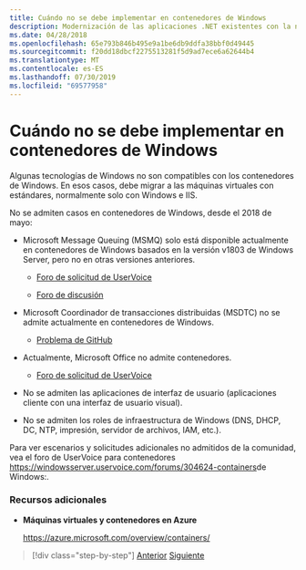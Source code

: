 ```yaml
---
title: Cuándo no se debe implementar en contenedores de Windows
description: Modernización de las aplicaciones .NET existentes con la nube de Azure y los contenedores de Windows | Cuándo no implementar en contenedores de Windows
ms.date: 04/28/2018
ms.openlocfilehash: 65e793b846b495e9a1be6db9ddfa38bbf0d49445
ms.sourcegitcommit: f20dd18dbcf2275513281f5d9ad7ece6a62644b4
ms.translationtype: MT
ms.contentlocale: es-ES
ms.lasthandoff: 07/30/2019
ms.locfileid: "69577958"
---
```

# <a name="when-not-to-deploy-to-windows-containers"></a>Cuándo no se debe implementar en contenedores de Windows

Algunas tecnologías de Windows no son compatibles con los contenedores de Windows. En esos casos, debe migrar a las máquinas virtuales con estándares, normalmente solo con Windows e IIS.

No se admiten casos en contenedores de Windows, desde el 2018 de mayo:

- Microsoft Message Queuing (MSMQ) solo está disponible actualmente en contenedores de Windows basados en la versión v1803 de Windows Server, pero no en otras versiones anteriores.

  - [Foro de solicitud de UserVoice](https://windowsserver.uservoice.com/forums/304624-containers/suggestions/15719031-create-base-container-image-with-msmq-server)

  - [Foro de discusión](https://social.msdn.microsoft.com/Forums/bce99a7d-aa60-44fa-a348-450855650810/msmqserver-is-it-supported?forum=windowscontainers)

- Microsoft Coordinador de transacciones distribuidas (MSDTC) no se admite actualmente en contenedores de Windows.

  - [Problema de GitHub](https://github.com/MicrosoftDocs/Virtualization-Documentation/issues/494)

- Actualmente, Microsoft Office no admite contenedores.

  - [Foro de solicitud de UserVoice](https://windowsserver.uservoice.com/forums/304624-containers/suggestions/19686220-provide-office-support-for-containers)

- No se admiten las aplicaciones de interfaz de usuario (aplicaciones cliente con una interfaz de usuario visual).

- No se admiten los roles de infraestructura de Windows (DNS, DHCP, DC, NTP, impresión, servidor de archivos, IAM, etc.).

Para ver escenarios y solicitudes adicionales no admitidos de la comunidad, vea el foro de UserVoice para contenedores <https://windowsserver.uservoice.com/forums/304624-containers>de Windows:.

### <a name="additional-resources"></a>Recursos adicionales

- **Máquinas virtuales y contenedores en Azure**

    <https://azure.microsoft.com/overview/containers/>

> [!div class="step-by-step"]
> [Anterior](deploy-existing-net-apps-as-windows-containers.md)
> [Siguiente](when-to-deploy-windows-containers-in-your-on-premises-iaas-vm-infrastructure.md)
